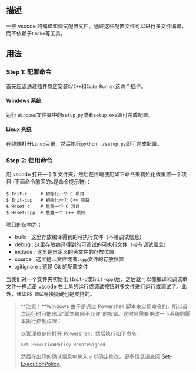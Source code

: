## 描述  

一些 vscode 的编译和调试配置文件。通过这些配置文件可以进行多文件编译，而不依赖于`Cmake`等工具。

## 用法 

### Step 1:  配置命令

首先应该通过插件商店安装`C/C++`和`Code Runner`这两个插件。

#### Windows 系统  

运行 `Windows`文件夹中的`setup.py`或者`setup.exe`即可完成配置。

#### Linux 系统

在终端打开`Linux`目录，然后执行`python ./setup.py`即可完成配置。

### Step 2: 使用命令  

用 vscode 打开一个新文件夹，然后在终端使用如下命令来初始化或重置一个项目 (下面命令前面的`$`是命令提示符)：

```shell
$ Init-c     # 初始化一个 C 项目
$ Init-cpp   # 初始化一个 C++ 项目
$ Reset-c    # 重置一个 C 项目
$ Reset-cpp  # 重置一个 C++ 项目
```

项目的结构为：  

- build : 这里存放编译得到的可执行文件（不带调试信息）
- debug : 这里存放编译得到的可调试的可执行文件（带有调试信息）
- include : 这里是自定义的头文件的存放位置
- source : 这里是`.c`文件或者`.cpp`文件的存放位置
- .gitignore : 这是 Git 的配置文件

当我们对一个文件夹初始化 (`Init-c`或`Init-cpp`)后，之后就可以像编译和调试单文件一样点击 vscode 右上角的运行或调试按钮对多文件进行运行或调试了。此外，诸如`F5 调试`等快捷键也是支持的。

> **注意！**Windows 由于是通过 Powershell 脚本来实现命令的，所以首次运行时可能出现“脚本权限不允许”的报错。这时候需要更改一下系统的脚本执行控制权限：
>
> 以管理员身份打开 Powershell，然后执行如下命令:
>
> ```Power
> Set-ExecutionPolicy RemoteSigned
> ```
>
> 然后在出现的确认信息中输入 `y` 以确定修改。更多信息请查阅 [Set-ExecutionPolicy](https://learn.microsoft.com/zh-cn/powershell/module/microsoft.powershell.security/set-executionpolicy?view=powershell-7.3)。

